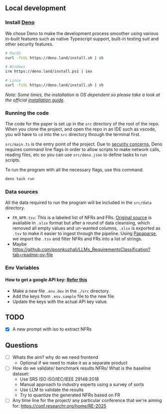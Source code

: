 ## Local development

### Install [Deno](https://deno.com/)

We chose Deno to make the development process smoother using various in-built features such as native Typescript support, built-in testing suit and other security features.

```sh
# MacOS
curl -fsSL https://deno.land/install.sh | sh
```

```sh
# Windows
irm https://deno.land/install.ps1 | iex
```

```sh
# Linux
curl -fsSL https://deno.land/install.sh | sh
```

_Note: Some times, the installation is OS dependent so please take a look at the official [installation guide](https://docs.deno.com/runtime/getting_started/installation/)._

### Running the code

The code for the paper is set up in the `src` directory of the root of the repo. When you clone the project, and open the repo in an IDE such as vscode, you will have to `cd` into the `src` directory through the terminal first.

`src/main.ts` is the entry point of the project. Due to [security concerns](https://docs.deno.com/runtime/fundamentals/security/), Deno requires command line flags in order to allow scripts to make network calls, reading files, etc so you can use `src/deno.json` to define tasks to run scripts.

To run the program with all the necessary flags, use this command.

```sh
deno task run
```

### Data sources

All the data required to run the program will be included in the `src/data` directory.

- `FR_NFR.tsv`: This is a labeled list of NFRs and FRs. [Original source](https://data.mendeley.com/datasets/4ysx9fyzv4/1) is available in `.xlsx` format but after a round of data cleansing, which removed all empty values and un-wanted columns, `.xlsx` is exported as `.tsv` to make it easier to ingest through the pipeline. Using [Papaparse](https://www.papaparse.com/), we import the `.tsv` and filter NFRs and FRs into a list of strings.
- Maybe https://github.com/poonkuzhali/LLMs_RequirementsClassification?tab=readme-ov-file

### Env Variables
#### How to get a google API key: [Refer this](https://ai.google.dev/gemini-api/docs/api-key)

- Make a new file `.env.dev` in the `./src` directory.
- Add the keys from `.env.sample` file to the new file
- Update the keys with the actual API key value.

## TODO

- [x] A new prompt with iso to extract NFRs

## Questions
- [ ] Whats the aim? why do we need frontend
  - Optional if we need to make it as a separate product
- [ ] How do we validate/ benchmark results NFRs/ What is the baseline dataset:
  - Use SRS ISO ISO/IEC/IEEE 29148:2018
  - Manual approach to industry experts using a survey of sorts
  - Use LLM to validate the results
  - Try to quantize the generated NFRs based on FR
- [ ] Any time line for the project/ any particular conference that we're aiming for: https://conf.researchr.org/home/RE-2025